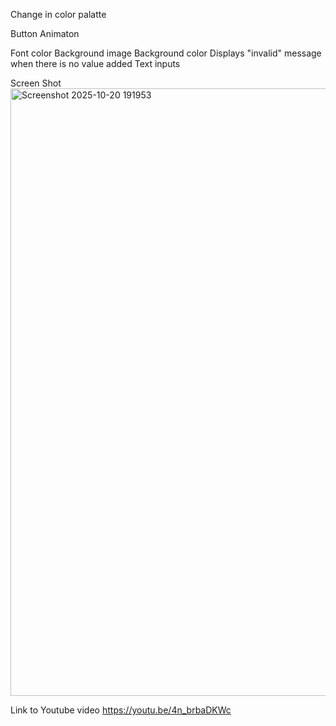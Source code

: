 Change in color palatte

Button Animaton

Font color
Background image 
Background color
Displays "invalid" message when there is no value added
Text inputs

Screen Shot
<img width="549" height="972" alt="Screenshot 2025-10-20 191953" src="https://github.com/user-attachments/assets/f84e370e-f917-4846-90f1-978835e8fbc2" />

Link to Youtube video
https://youtu.be/4n_brbaDKWc
